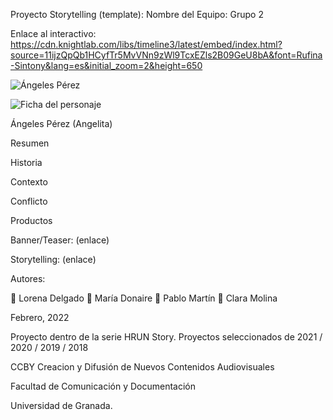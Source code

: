 Proyecto Storytelling (template):
Nombre del Equipo: Grupo 2

Enlace al interactivo: https://cdn.knightlab.com/libs/timeline3/latest/embed/index.html?source=11ijzQpQb1HCyfTr5MvVNn9zWl9TcxEZls2B09GeU8bA&font=Rufina-Sintony&lang=es&initial_zoom=2&height=650

![Ángeles Pérez](https://user-images.githubusercontent.com/101630974/160240914-34b18d23-27b8-40d1-b033-875a59d6ecd2.png)

![Ficha del personaje](https://github.com/ClaraMolina00/La-falsa-de-Angeles_22/blob/master/Ficha%20del%20personaje.png) 

Ángeles Pérez (Angelita)

Resumen

Historia

Contexto

Conflicto

Productos


Banner/Teaser: (enlace)

Storytelling: (enlace)



Autores:

👩 Lorena Delgado
👩 María Donaire
👨 Pablo Martín
👩 Clara Molina


Febrero, 2022

Proyecto dentro de la serie HRUN Story. Proyectos seleccionados de 2021 / 2020 / 2019 / 2018

CCBY Creacion y Difusión de Nuevos Contenidos Audiovisuales

Facultad de Comunicación y Documentación

Universidad de Granada. 
